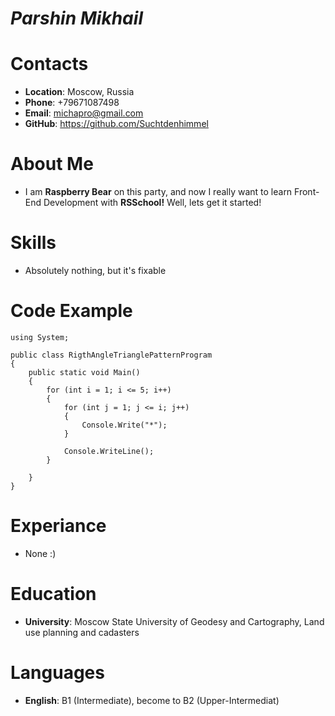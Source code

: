 # ***Parshin Mikhail***
# Contacts
* **Location**: Moscow, Russia
* **Phone**: +79671087498
* **Email**: michapro@gmail.com
* **GitHub**: https://github.com/Suchtdenhimmel
# About Me
* I am **Raspberry Bear** on this party, and now I really want to learn Front-End Development with **RSSchool!** Well, lets get it started!
# Skills
* Absolutely nothing, but it's fixable
# Code Example
```   
using System;
					
public class RigthAngleTrianglePatternProgram
{
	public static void Main()
	{
		for (int i = 1; i <= 5; i++)
        {
            for (int j = 1; j <= i; j++)
            {
                Console.Write("*");
            }

            Console.WriteLine();
        }
       
	}
}
```
# Experiance
* None :)
# Education
* **University**: Moscow State University of Geodesy and Cartography, Land use planning and cadasters
# Languages
* **English**: B1 (Intermediate), become to B2 (Upper-Intermediat)